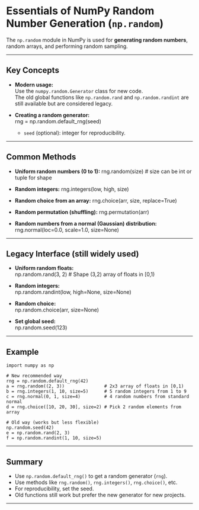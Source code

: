 # Essentials of NumPy Random Number Generation (`np.random`)

The `np.random` module in NumPy is used for **generating random numbers**, random arrays, and performing random sampling.

---

## Key Concepts

- **Modern usage:**  
  Use the `numpy.random.Generator` class for new code.  
  The old global functions like `np.random.rand` and `np.random.randint` are still available but are considered legacy.

- **Creating a random generator:**  
    rng = np.random.default_rng(seed)
  - `seed` (optional): integer for reproducibility.

---

## Common Methods

- **Uniform random numbers (0 to 1):**
      rng.random(size)         # size can be int or tuple for shape

- **Random integers:**
      rng.integers(low, high, size)

- **Random choice from an array:**
      rng.choice(arr, size, replace=True)

- **Random permutation (shuffling):**
      rng.permutation(arr)

- **Random numbers from a normal (Gaussian) distribution:**
      rng.normal(loc=0.0, scale=1.0, size=None)

---

## Legacy Interface (still widely used)

- **Uniform random floats:**  
      np.random.rand(3, 2)       # Shape (3,2) array of floats in [0,1)

- **Random integers:**  
      np.random.randint(low, high=None, size=None)

- **Random choice:**  
      np.random.choice(arr, size=None)

- **Set global seed:**  
      np.random.seed(123)

---

## Example

    import numpy as np

    # New recommended way
    rng = np.random.default_rng(42)
    a = rng.random((2, 3))               # 2x3 array of floats in [0,1)
    b = rng.integers(1, 10, size=5)      # 5 random integers from 1 to 9
    c = rng.normal(0, 1, size=4)         # 4 random numbers from standard normal
    d = rng.choice([10, 20, 30], size=2) # Pick 2 random elements from array

    # Old way (works but less flexible)
    np.random.seed(42)
    e = np.random.rand(2, 3)
    f = np.random.randint(1, 10, size=5)

---

## Summary

- Use `np.random.default_rng()` to get a random generator (`rng`).
- Use methods like `rng.random()`, `rng.integers()`, `rng.choice()`, etc.
- For reproducibility, set the seed.
- Old functions still work but prefer the new generator for new projects.

---
